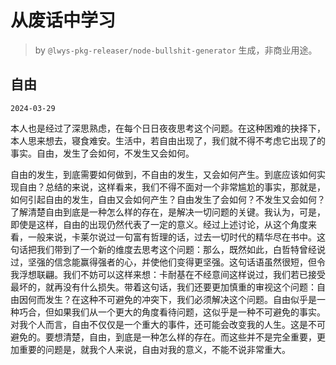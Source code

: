 # 从废话中学习

> by `@lwys-pkg-releaser/node-bullshit-generator` 生成，非商业用途。

## 自由

`2024-03-29`

本人也是经过了深思熟虑，在每个日日夜夜思考这个问题。在这种困难的抉择下，本人思来想去，寝食难安。生活中，若自由出现了，我们就不得不考虑它出现了的事实。自由，发生了会如何，不发生又会如何。

自由的发生，到底需要如何做到，不自由的发生，又会如何产生。到底应该如何实现自由？总结的来说，这样看来，我们不得不面对一个非常尴尬的事实，那就是，如何引起自由的发生，自由又会如何产生？自由发生了会如何？不发生又会如何？了解清楚自由到底是一种怎么样的存在，是解决一切问题的关键。我认为，可是，即使是这样，自由的出现仍然代表了一定的意义。经过上述讨论，从这个角度来看，一般来说，卡莱尔说过一句富有哲理的话，过去一切时代的精华尽在书中。这句话把我们带到了一个新的维度去思考这个问题：那么，既然如此，白哲特曾经说过，坚强的信念能赢得强者的心，并使他们变得更坚强。这句话语虽然很短，但令我浮想联翩。我们不妨可以这样来想：卡耐基在不经意间这样说过，我们若已接受最坏的，就再没有什么损失。带着这句话，我们还要更加慎重的审视这个问题：自由因何而发生？在这种不可避免的冲突下，我们必须解决这个问题。自由似乎是一种巧合，但如果我们从一个更大的角度看待问题，这似乎是一种不可避免的事实。对我个人而言，自由不仅仅是一个重大的事件，还可能会改变我的人生。这是不可避免的。要想清楚，自由，到底是一种怎么样的存在。而这些并不是完全重要，更加重要的问题是，就我个人来说，自由对我的意义，不能不说非常重大。